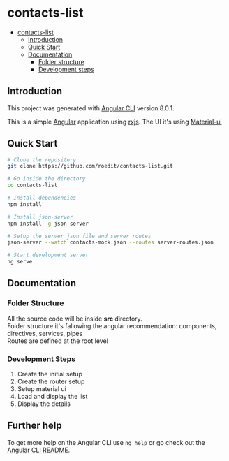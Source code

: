 # contacts-list

- [contacts-list](#contacts-list)
  - [Introduction](#introduction)
  - [Quick Start](#quick-start)
  - [Documentation](#documentation)
    - [Folder structure](#folder-structure)
    - [Development steps](#development-steps)

## Introduction

This project was generated with [Angular CLI](https://github.com/angular/angular-cli) version 8.0.1.

This is a simple [Angular](https://angular.io/) application using [rxjs](https://www.learnrxjs.io/). 
The UI it's using [Material-ui](https://material.angular.io/)

## Quick Start

```bash
# Clone the repository
git clone https://github.com/roedit/contacts-list.git

# Go inside the directory
cd contacts-list

# Install dependencies
npm install

# Install json-server
npm install -g json-server

# Setup the server json file and server routes
json-server --watch contacts-mock.json --routes server-routes.json

# Start development server
ng serve

```

## Documentation

### Folder Structure

All the source code will be inside **src** directory. <br/>
Folder structure it's fallowing the angular recommendation: components, directives, services, pipes <br/>
Routes are defined at the root level <br/>

### Development Steps
<ol>
    <li>Create the initial setup</li>
    <li>Create the router setup</li>
    <li>Setup material ui</li>
    <li>Load and display the list</li>
    <li>Display the details</li>
</ol>

## Further help

To get more help on the Angular CLI use `ng help` or go check out the [Angular CLI README](https://github.com/angular/angular-cli/blob/master/README.md).
